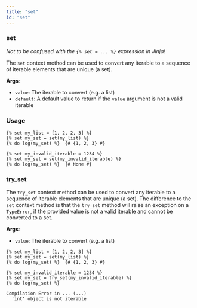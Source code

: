 ```yaml
---
title: "set"
id: "set"
---
```


### set

_Not to be confused with the `{% set = ... %}` expression in Jinja!_

The `set` context method can be used to convert any iterable to a sequence of iterable elements that are unique (a set).
        
__Args__:
- `value`: The iterable to convert (e.g. a list)
- `default`: A default value to return if the `value` argument is not a valid iterable

### Usage

```
{% set my_list = [1, 2, 2, 3] %}
{% set my_set = set(my_list) %}
{% do log(my_set) %}  {# {1, 2, 3} #}
```

```
{% set my_invalid_iterable = 1234 %}
{% set my_set = set(my_invalid_iterable) %}
{% do log(my_set) %}  {# None #}
```

### try_set

The `try_set` context method can be used to convert any iterable to a sequence of iterable elements that are unique (a set). The difference to the `set` context method is that the `try_set` method will raise an exception on a `TypeError`, if the provided value is not a valid iterable and cannot be converted to a set.

__Args__:
- `value`: The iterable to convert (e.g. a list)

```
{% set my_list = [1, 2, 2, 3] %}
{% set my_set = set(my_list) %}
{% do log(my_set) %}  {# {1, 2, 3} #}
```

```
{% set my_invalid_iterable = 1234 %}
{% set my_set = try_set(my_invalid_iterable) %}
{% do log(my_set) %}

Compilation Error in ... (...)
  'int' object is not iterable
```
